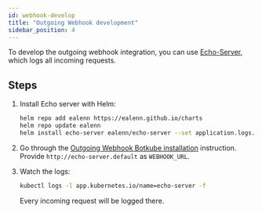 ```yaml
---
id: webhook-develop
title: "Outgoing Webhook development"
sidebar_position: 4
---
```


To develop the outgoing webhook integration, you can use [Echo-Server](https://github.com/Ealenn/Echo-Server), which logs all incoming requests.

## Steps

1. Install Echo server with Helm:

   ```bash
   helm repo add ealenn https://ealenn.github.io/charts
   helm repo update ealenn
   helm install echo-server ealenn/echo-server --set application.logs.ignore.ping=true --set application.enable.environment=false --wait
   ```

1. Go through the [Outgoing Webhook Botkube installation](/installation/webhook/) instruction. Provide `http://echo-server.default` as `WEBHOOK_URL`.

1. Watch the logs:

   ```bash
   kubectl logs -l app.kubernetes.io/name=echo-server -f
   ```

   Every incoming request will be logged there.
